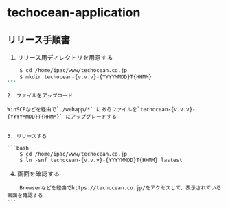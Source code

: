 # techocean-application


リリース手順書
----------
1. リリース用ディレクトリを用意する

```bash
    $ cd /home/ipac/www/techocean.co.jp
    $ mkdir techocean-{v.v.v}-{YYYYMMDD}T{HHMM}
```　　

2. ファイルをアップロード

```
    WinSCPなどを経由で`./webapp/*` にあるファイルを`techocean-{v.v.v}-{YYYYMMDD}T{HHMM}` にアップグレードする
```　

3. リリースする

```bash
    $ cd /home/ipac/www/techocean.co.jp
    $ ln -snf techocean-{v.v.v}-{YYYYMMDD}T{HHMM} lastest
```

4. 画面を確認する

```
    Browserなどを経由でhttps://techocean.co.jp/をアクセスして、表示されている画面を確認する
```　
